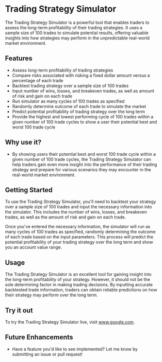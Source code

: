 # Trading Strategy Simulator

The Trading Strategy Simulator is a powerful tool that enables traders to assess the long-term profitability of their trading strategies. It uses a sample size of 100 trades to simulate potential results, offering valuable insights into how strategies may perform in the unpredictable real-world market environment.

## Features

- Assess long-term profitability of trading strategies
- Compare risks associated with risking a fixed dollar amount versus a percentage of each trade
- Backtest trading strategy over a sample size of 100 trades
- Input number of wins, losses, and breakeven trades, as well as amount of risk and gain on each trade
- Run simulator as many cycles of 100 trades as specified
- Randomly determine outcome of each trade to simulate the market
- Predict potential profitability of trading strategy over the long term
- Provide the highest and lowest performing cycle of 100 trades within a given number of 100 trade cycles to show a user their potential best and worst 100 trade cycle
  
## Why use it?
- By showing users their potential best and worst 100 trade cycle within a given number of 100 trade cycles, the Trading Strategy Simulator can help traders gain even more insight into the performance of their trading strategy and prepare for various scenarios they may encounter in the real-world market environment.
  
## Getting Started
To use the Trading Strategy Simulator, you'll need to backtest your strategy over a sample size of 100 trades and input the necessary information into the simulator. This includes the number of wins, losses, and breakeven trades, as well as the amount of risk and gain on each trade.

Once you've entered the necessary information, the simulator will run as many cycles of 100 trades as specified, randomly determining the outcome of each trade based on the input parameters. This process will predict the potential profitability of your trading strategy over the long term and show you an account value range.

## Usage
The Trading Strategy Simulator is an excellent tool for gaining insight into the long-term profitability of your strategy. However, it should not be the sole determining factor in making trading decisions. By inputting accurate backtested trade information, traders can obtain reliable predictions on how their strategy may perform over the long term.

## Try it out
To try the Trading Strategy Simulator live, visit www.google.com.

## Future Enhancements
- Have a feature you'd like to see implemented? Let me know by submitting an issue or pull request!